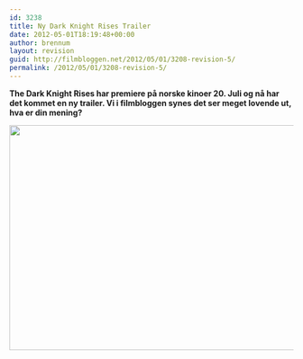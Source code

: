 ```yaml
---
id: 3238
title: Ny Dark Knight Rises Trailer
date: 2012-05-01T18:19:48+00:00
author: brennum
layout: revision
guid: http://filmbloggen.net/2012/05/01/3208-revision-5/
permalink: /2012/05/01/3208-revision-5/
---
```

**The Dark Knight Rises har premiere på norske kinoer 20. Juli og nå har det kommet en ny trailer. Vi i filmbloggen synes det ser meget lovende ut, hva er din mening?**

<!--more-->

<a href="http://filmbloggen.net/?attachment_id=3233" rel="attachment wp-att-3233"><img class="alignnone size-full wp-image-3233" src="http://filmbloggen.net/wp-content/uploads//2012/05/Batman-The-Dark-Knight-Rises-Bane1.jpg" alt="" width="540" height="400" /></a>